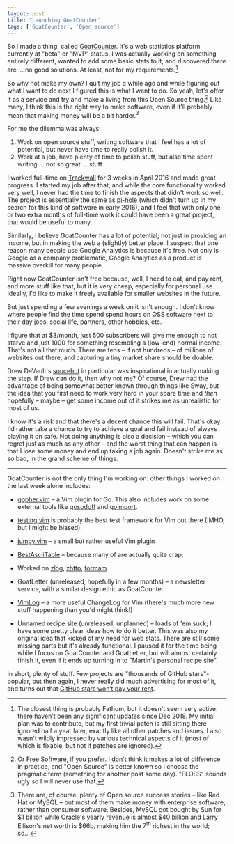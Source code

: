 ```yaml
---
layout: post
title: "Launching GoatCounter"
tags: ['GoatCounter', 'Open source']
---
```


So I made a thing, called [GoatCounter](https://www.GoatCounter.com). It's a web
statistics platform currently at "beta" or "MVP" status. I was actually working
on something entirely different, wanted to add some basic stats to it, and
discovered there are ... no good solutions. At least, not for my
requirements.[^fathom]

So why not make my own? I quit my job a while ago and while figuring out what I
want to do next I figured this is what I want to do. So yeah, let's offer it as
a service and try and make a living from this Open Source thing.[^oss] Like
many, I think this is the right way to make software, even if it'll probably
mean that making money will be a bit harder.[^mysql]

For me the dilemma was always:

1. Work on open source stuff, writing software that I feel has a lot of
   potential, but never have time to really polish it.
2. Work at a job, have plenty of time to polish stuff, but also time spent
   writing ... not so great ... stuff.

I worked full-time on [Trackwall](https://github.com/arp242/trackwall) for 3
weeks in April 2016 and made great progress. I started my job after that, and
while the core functionality worked very well, I never had the time to finish
the aspects that didn't work so well. The project is essentially the same as
[pi-hole][pi-hole] (which didn't turn up in my search for this kind of software
in early 2016), and I feel that with only one or two extra months of full-time
work it could have been a great project, that would be useful to many.

Similarly, I believe GoatCounter has a lot of potential; not just in providing
an income, but in making the web a (slightly) better place. I suspect that one
reason many people use Google Analytics is because it's free. Not only is Google
as a company problematic, Google Analytics as a product is massive overkill for
many people.

Right now GoatCounter isn't free because, well, I need to eat, and pay rent, and
more stuff like that, but it is very cheap, especially for personal use.
Ideally, I'd like to make it freely available for smaller websites in the
future.

But just spending a few evenings a week on it isn't enough. I don't know where
people find the time spend spend hours on OSS software next to their day jobs,
social life, partners, other hobbies, etc.

I figure that at $3/month, just 500 subscribers will give me enough to not
starve and just 1000 for something resembling a (low-end) normal income. That's
not all that much. There are tens – if not hundreds – of millions of websites
out there, and capturing a tiny market share should be doable.

Drew DeVault's [soucehut](https://sr.ht) in particular was inspirational in
actually making the step. If Drew can do it, then why not me? Of course, Drew
had the advantage of being somewhat better known through things like Sway, but
the idea that you first need to work very hard in your spare time and *then*
hopefully – maybe – get some income out of it strikes me as unrealistic for most
of us.

I know it's a risk and that there's a decent chance this will fail. That's okay.
I'd rather take a chance to try to achieve a goal and fail instead of always
playing it on safe. Not doing anything is also a decision – which you can regret
just as much as any other – and the worst thing that can happen is that I lose
some money and end up taking a job again. Doesn't strike me as so bad, in the
grand scheme of things.

---

GoatCounter is not the only thing I'm working on: other things I worked on the
last week alone includes:

- [gopher.vim](https://github.com/arp242/gopher.vim) – a Vim plugin for Go. This
  also includes work on some external tools like
  [gosodoff](https://github.com/arp242/gosodoff) and
  [goimport](https://github.com/arp242/goimport).

- [testing.vim](https://github.com/arp242/testing.vim) is probably the best test
  framework for Vim out there (IMHO, but I might be biased).

- [jumpy.vim](https://github.com/arp242/jumpy.vim) – a small but rather useful
  Vim plugin

- [BestAsciiTable](https://github.com/arp242/bestasciitable) – because many of
  are actually quite crap.

- Worked on [zlog](https://github.com/zgoat/zlog),
  [zhttp](https://github.com/zgoat/zhttp),
  [formam](https://github.com/monoculum/formam).

- GoatLetter (unreleased, hopefully in a few months) – a newsletter service,
  with a similar design ethic as GoatCounter.

- [VimLog](/vimlog) – a more useful ChangeLog for Vim (there's much more new
  stuff happening than you'd might think!)

- Unnamed recipe site (unreleased, unplanned) – loads of 'em suck; I have some
  pretty clear ideas how to do it better. This was also my original idea that
  kicked of my need for web stats. There are still some missing parts but it's
  already functional. I paused it for the time being while I focus on
  GoatCounter and GoatLetter, but will almost certainly finish it, even if it
  ends up turning in to "Martin's personal recipe site".

In short, plenty of stuff. Few projects are "thousands of GitHub stars"-popular,
but then again, I never really did much advertising for most of it, and turns
out that [GitHub stars won’t pay your rent][stars].

[stars]: https://medium.com/@kitze/github-stars-wont-pay-your-rent-8b348e12baed

[pi-hole]: https://pi-hole.net/

[^fathom]: The closest thing is probably Fathom, but it doesn't seem very
           active: there haven't been any significant updates since Dec 2018. My
           initial plan was to contribute, but my first trivial patch is still
           sitting there ignored half a year later, exactly like all other
           patches and issues. I also wasn't wildly impressed by various
           technical aspects of it (most of which is fixable, but not if patches
           are ignored).

[^oss]: Or Free Software, if you prefer. I don't think it makes a lot of
        difference in practice, and "Open Source" is better known so I choose
        the pragmatic term (something for another post some day). "FLOSS" sounds
        ugly so I will never use that.

[^mysql]: There are, of course, plenty of Open source success stories – like Red
          Hat or MySQL – but most of them make money with enterprise software,
          rather than consumer software. Besides, MySQL got bought by Sun for $1
          billion while Oracle's yearly revenue is almost $40 billion and Larry
          Ellison's net worth is $66b, making him the 7<sup>th</sup> richest in
          the world; so...
